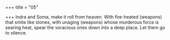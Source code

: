 +++
title = "05"

+++
Indra and Soma, make it roll from heaven. With fire-heated (weapons)  that smite like stones,
with unaging (weapons) whose murderous force is searing heat, spear  the voracious ones down into a deep place. Let them go to silence.